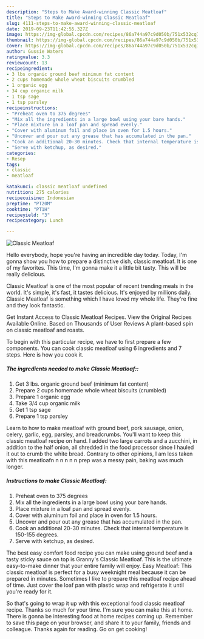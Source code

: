 ```yaml
---
description: "Steps to Make Award-winning Classic Meatloaf"
title: "Steps to Make Award-winning Classic Meatloaf"
slug: 4111-steps-to-make-award-winning-classic-meatloaf
date: 2019-09-23T11:42:55.327Z
image: https://img-global.cpcdn.com/recipes/86a744a97c9d050b/751x532cq70/classic-meatloaf-recipe-main-photo.jpg
thumbnail: https://img-global.cpcdn.com/recipes/86a744a97c9d050b/751x532cq70/classic-meatloaf-recipe-main-photo.jpg
cover: https://img-global.cpcdn.com/recipes/86a744a97c9d050b/751x532cq70/classic-meatloaf-recipe-main-photo.jpg
author: Gussie Waters
ratingvalue: 3.3
reviewcount: 13
recipeingredient:
- 3 lbs organic ground beef minimum fat content
- 2 cups homemade whole wheat biscuits crumbled
- 1 organic egg
- 34 cup organic milk
- 1 tsp sage
- 1 tsp parsley
recipeinstructions:
- "Preheat oven to 375 degrees"
- "Mix all the ingredients in a large bowl using your bare hands."
- "Place mixture in a loaf pan and spread evenly."
- "Cover with aluminum foil and place in oven for 1.5 hours."
- "Uncover and pour out any grease that has accumulated in the pan."
- "Cook an additional 20-30 minutes. Check that internal temperature is 150-155 degrees."
- "Serve with ketchup, as desired."
categories:
- Resep
tags:
- classic
- meatloaf

katakunci: classic meatloaf undefined
nutrition: 275 calories
recipecuisine: Indonesian
preptime: "PT20M"
cooktime: "PT1H"
recipeyield: "3"
recipecategory: Lunch

---
```



![Classic Meatloaf](https://img-global.cpcdn.com/recipes/86a744a97c9d050b/751x532cq70/classic-meatloaf-recipe-main-photo.jpg)

Hello everybody, hope you're having an incredible day today. Today, I'm gonna show you how to prepare a distinctive dish, classic meatloaf. It is one of my favorites. This time, I'm gonna make it a little bit tasty. This will be really delicious.

Classic Meatloaf is one of the most popular of recent trending meals in the world. It's simple, it's fast, it tastes delicious. It's enjoyed by millions daily. Classic Meatloaf is something which I have loved my whole life. They're fine and they look fantastic.

Get Instant Access to Classic Meatloaf Recipes. View the Original Recipes Available Online. Based on Thousands of User Reviews A plant-based spin on classic meatloaf and roasts.


To begin with this particular recipe, we have to first prepare a few components. You can cook classic meatloaf using 6 ingredients and 7 steps. Here is how you cook it.

##### The ingredients needed to make Classic Meatloaf::

1. Get 3 lbs. organic ground beef (minimum fat content)
1. Prepare 2 cups homemade whole wheat biscuits (crumbled)
1. Prepare 1 organic egg
1. Take 3/4 cup organic milk
1. Get 1 tsp sage
1. Prepare 1 tsp parsley


Learn to how to make meatloaf with ground beef, pork sausage, onion, celery, garlic, egg, parsley, and breadcrumbs. You&#39;ll want to keep this classic meatloaf recipe on hand. I added two large carrots and a zucchini, in addition to the half onion, all shredded in the food processor since I hauled it out to crumb the white bread. Contrary to other opinions, I am less taken with this meatloafn n n n n n prep was a messy pain, baking was much longer. 

##### Instructions to make Classic Meatloaf:

1. Preheat oven to 375 degrees
1. Mix all the ingredients in a large bowl using your bare hands.
1. Place mixture in a loaf pan and spread evenly.
1. Cover with aluminum foil and place in oven for 1.5 hours.
1. Uncover and pour out any grease that has accumulated in the pan.
1. Cook an additional 20-30 minutes. Check that internal temperature is 150-155 degrees.
1. Serve with ketchup, as desired.


The best easy comfort food recipe you can make using ground beef and a tasty sticky sauce on top is Granny&#39;s Classic Meatloaf. This is the ultimate easy-to-make dinner that your entire family will enjoy. Easy Meatloaf: This classic meatloaf is perfect for a busy weeknight meal because it can be prepared in minutes. Sometimes I like to prepare this meatloaf recipe ahead of time. Just cover the loaf pan with plastic wrap and refrigerate it until you&#39;re ready for it. 

So that's going to wrap it up with this exceptional food classic meatloaf recipe. Thanks so much for your time. I'm sure you can make this at home. There is gonna be interesting food at home recipes coming up. Remember to save this page on your browser, and share it to your family, friends and colleague. Thanks again for reading. Go on get cooking!
